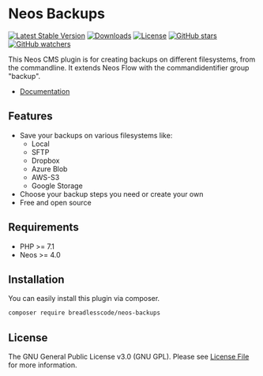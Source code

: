 # Neos Backups
[![Latest Stable Version](https://poser.pugx.org/breadlesscode/neos-backups/v/stable)](https://packagist.org/packages/breadlesscode/neos-backups)
[![Downloads](https://img.shields.io/packagist/dt/breadlesscode/neos-backups.svg)](https://packagist.org/packages/breadlesscode/neos-backups)
[![License](https://img.shields.io/github/license/breadlesscode/neos-backups.svg)](LICENSE)
[![GitHub stars](https://img.shields.io/github/stars/breadlesscode/neos-backups.svg?style=social&label=Stars)](https://github.com/breadlesscode/neos-backups/stargazers)
[![GitHub watchers](https://img.shields.io/github/watchers/breadlesscode/neos-backups.svg?style=social&label=Watch)](https://github.com/breadlesscode/neos-backups/subscription)

This Neos CMS plugin is for creating backups on different filesystems, from the commandline.
It extends Neos Flow with the commandidentifier group "backup".

- [Documentation](https://breadlesscode.github.io/neos-backups)

## Features

- Save your backups on various filesystems like:
    - Local
    - SFTP
    - Dropbox
    - Azure Blob
    - AWS-S3
    - Google Storage
- Choose your backup steps you need or create your own
- Free and open source

## Requirements
- PHP >= 7.1
- Neos >= 4.0

## Installation

You can easily install this plugin via composer.

```bash
composer require breadlesscode/neos-backups
```


## License

The GNU General Public License v3.0 (GNU GPL). Please see [License File](LICENSE) for more information.
